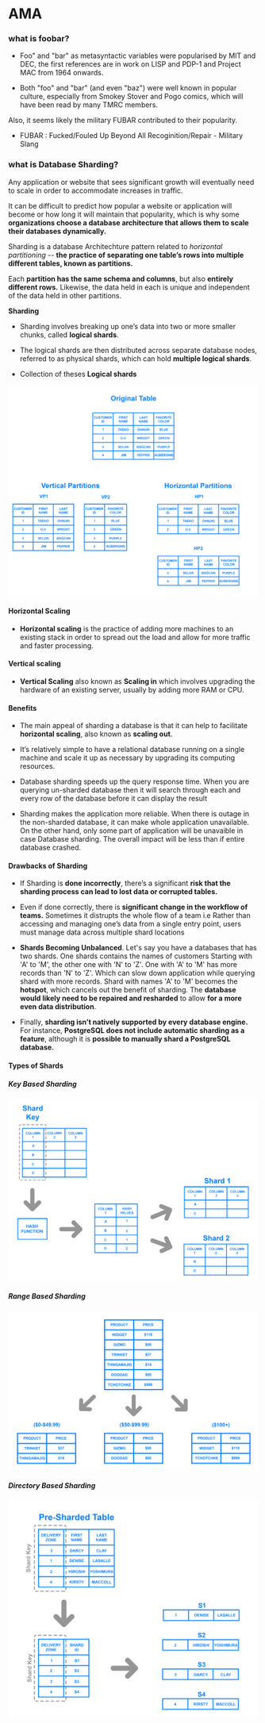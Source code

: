 # AMA

### what is foobar?

- Foo" and "bar" as metasyntactic variables were popularised by MIT and DEC, the first references are in work on LISP and PDP-1 and Project MAC from 1964 onwards.


- Both "foo" and "bar" (and even "baz") were well known in popular culture, especially from Smokey Stover and Pogo comics, which will have been read by many TMRC members.

Also, it seems likely the military FUBAR contributed to their popularity.

- FUBAR : Fucked/Fouled Up Beyond All Recoginition/Repair - Military Slang


### what is Database Sharding?

Any application or website that sees significant growth will eventually need to scale in order to accommodate increases in traffic.

It can be difficult to predict how popular a website or application will become or how long it will maintain that popularity, which is why some **organizations choose a database architecture that allows them to scale their databases dynamically.**

Sharding is a database Architechture pattern related to <em>horizontal partitioning</em> --  **the practice of separating one table’s rows into multiple different tables, known as partitions.**

Each **partition has the same schema and columns**, but also **entirely different rows.** Likewise, the data held in each is unique and independent of the data held in other partitions.

**Sharding**

- Sharding involves breaking up one’s data into two or more smaller chunks, called **logical shards**.

- The logical shards are then distributed across separate database nodes, referred to as physical shards, which can hold **multiple logical shards**.

- Collection of theses **Logical shards**


![alt text](https://github.com/learning-dev/AMA_answers/blob/master/images/db_partioning.png "Database Sharding")


#### Horizontal Scaling
- **Horizontal scaling** is the practice of adding more machines to an existing stack in order to spread out the load and allow for more traffic and faster processing.

#### Vertical scaling
- **Vertical Scaling** also known as **Scaling in** which involves upgrading the hardware of an existing server, usually by adding more RAM or CPU.


#### Benefits
- The main appeal of sharding a database is that it can help to facilitate **horizontal scaling**, also known as **scaling out**.

- It’s relatively simple to have a relational database running on a single machine and scale it up as necessary by upgrading its computing resources.

- Database sharding speeds up the query response time. When you are querying un-sharded database then it will search through each and every row of the database before it can display the result

- Sharding makes the application more reliable. When there is outage in the non-sharded database, it can make whole application unavailable. On the other hand, only some part of application will be unavaible in case Database sharding. The overall impact will be less than if entire database crashed.

#### Drawbacks of Sharding

-  If Sharding is **done incorrectly**, there’s a significant **risk that the sharding process can lead to lost data or corrupted tables.**

- Even if done correctly, there is **significant change in the workflow of teams.** Sometimes it distrupts the whole flow of a team i.e Rather than accessing and managing one’s data from a single entry point, users must manage data across multiple shard locations

- **Shards Becoming Unbalanced**. Let's say you have a databases that has two shards. One shards contains the names of customers Starting with 'A' to 'M', the other one with 'N' to 'Z'. One with 'A' to 'M' has more records than 'N' to 'Z'. Which can slow down application while querying shard with more records.
Shard with names 'A' to 'M' becomes the **hotspot**, which cancels out the benefit of sharding. The **database would likely need to be repaired and resharded** to allow **for a more even data distribution**.

- Finally, **sharding isn’t natively supported by every database engine.** For instance, **PostgreSQL does not include automatic sharding as a feature**, although it is **possible to manually shard a PostgreSQL database.**



#### Types of Shards

##### Key Based Sharding

![alt text](https://github.com/learning-dev/AMA_answers/blob/master/images/key_based_shard.png "Key based Database Sharding")

##### Range Based Sharding

![alt text](https://github.com/learning-dev/AMA_answers/blob/master/images/range_based_shard.png "range based Database Sharding")

##### Directory Based Sharding

![alt text](https://github.com/learning-dev/AMA_answers/blob/master/images/directory_based_shard.png "Directory based Database Sharding")